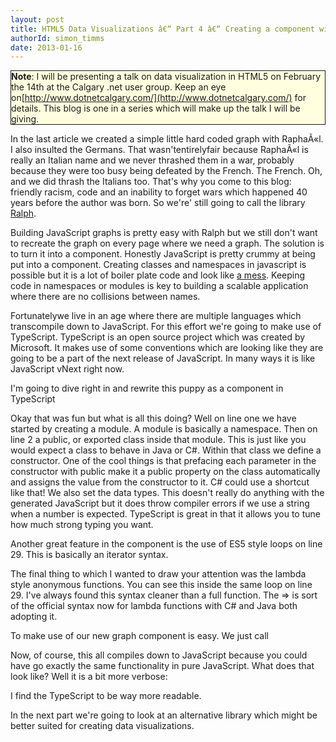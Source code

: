 ```yaml
---
layout: post
title: HTML5 Data Visualizations â€“ Part 4 â€“ Creating a component with RaphaÃ«l and TypeScript
authorId: simon_timms
date: 2013-01-16
---
```


<span style="background-color:lightyellow;border-color:#E6DB55;border:solid 1px;display:block;">**Note**: I will be presenting a talk on data visualization in HTML5 on February the 14th at the Calgary .net user group. Keep an eye on[http://www.dotnetcalgary.com/](http://www.dotnetcalgary.com/) for details. This blog is one in a series which will make up the talk I will be giving.</span>

In the last article we created a simple little hard coded graph with RaphaÃ«l. I also insulted the Germans. That wasn'tentirelyfair because RaphaÃ«l is really an Italian name and we never thrashed them in a war, probably because they were too busy being defeated by the French. The French. Oh, and we did thrash the Italians too. That's why you come to this blog: friendly racism, code and an inability to forget wars which happened 40 years before the author was born. So we're' still going to call the library [Ralph](http://raphaeljs.com/).

Building JavaScript graphs is pretty easy with Ralph but we still don't want to recreate the graph on every page where we need a graph. The solution is to turn it into a component. Honestly JavaScript is pretty crummy at being put into a component. Creating classes and namespaces in javascript is possible but it is a lot of boiler plate code and look like [a mess](http://elegantcode.com/2011/01/26/basic-javascript-part-8-namespaces/). Keeping code in namespaces or modules is key to building a scalable application where there are no collisions between names.

Fortunatelywe live in an age where there are multiple languages which transcompile down to JavaScript. For this effort we're going to make use of TypeScript. TypeScript is an open source project which was created by Microsoft. It makes use of some conventions which are looking like they are going to be a part of the next release of JavaScript. In many ways it is like JavaScript vNext right now.

I'm going to dive right in and rewrite this puppy as a component in TypeScript

<script src='https://gist.github.com/4554073.js'></script>

Okay that was fun but what is all this doing? Well on line one we have started by creating a module. A module is basically a namespace. Then on line 2 a public, or exported class inside that module. This is just like you would expect a class to behave in Java or C#. Within that class we define a constructor. One of the cool things is that prefacing each parameter in the constructor with public make it a public property on the class automatically and assigns the value from the constructor to it. C# could use a shortcut like that! We also set the data types. This doesn't really do anything with the generated JavaScript but it does throw compiler errors if we use a string when a number is expected. TypeScript is great in that it allows you to tune how much strong typing you want.

Another great feature in the component is the use of ES5 style loops on line 29. This is basically an iterator syntax.

The final thing to which I wanted to draw your attention was the lambda style anonymous functions. You can see this inside the same loop on line 29. I've always found this syntax cleaner than a full function. The => is sort of the official syntax now for lambda functions with C# and Java both adopting it.

To make use of our new graph component is easy. We just call

<script src='https://gist.github.com/4554116.js'></script>

Now, of course, this all compiles down to JavaScript because you could have go exactly the same functionality in pure JavaScript. What does that look like? Well it is a bit more verbose:

<script src='https://gist.github.com/4554120.js'></script>

I find the TypeScript to be way more readable.

In the next part we're going to look at an alternative library which might be better suited for creating data visualizations.



